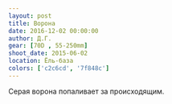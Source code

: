 ```yaml
---
layout: post
title: Ворона
date: 2016-12-02 00:00:00
author: Д.Г.
gear: [70D , 55-250mm]
shoot_date: 2015-06-02
location: Ёль-база
colors: ['c2c6cd', '7f848c']
---
```


Серая ворона попаливает за происходящим.
